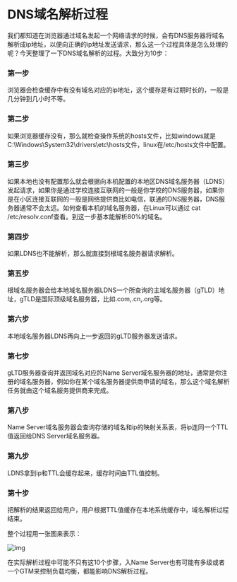 # DNS域名解析过程 

我们都知道在浏览器通过域名发起一个网络请求的时候，会有DNS服务器将域名解析成ip地址，以便向正确的ip地址发送请求，那么这一个过程具体是怎么处理的呢？今天整理了一下DNS域名解析的过程。大致分为10步：



### 第一步

浏览器会检查缓存中有没有域名对应的ip地址，这个缓存是有过期时长的，一般是几分钟到几小时不等。

### 第二步

如果浏览器缓存没有，那么就检查操作系统的hosts文件，比如windows就是C:\Windows\System32\drivers\etc\hosts文件，linux在/etc/hosts文件中配置。

### 第三步

如果本地也没有配置那么就会根据向本机配置的本地区DNS域名服务器（LDNS）发起请求，如果你是通过学校连接互联网的一般是你学校的DNS服务器，如果你是在小区连接互联网的一般是网络提供商比如电信，联通的DNS服务器，DNS服务器通常不会太远。如何查看本机的域名服务器，在Linux可以通过 cat /etc/resolv.conf查看。到这一步基本能解析80%的域名。

### 第四步

如果LDNS也不能解析，那么就直接到根域名服务器请求解析。

### 第五步

根域名服务器会给本地域名服务器LDNS一个所查询的主域名服务器（gTLD）地址，gTLD是国际顶级域名服务器，比如.com,.cn,.org等。

### 第六步

本地域名服务器LDNS再向上一步返回的gLTD服务器发送请求。

### 第七步

gLTD服务器查询并返回域名对应的Name Server域名服务器的地址，通常是你注册的域名服务器，例如你在某个域名服务器提供商申请的域名，那么这个域名解析任务就由这个域名服务提供商来完成。

### 第八步

Name Server域名服务器会查询存储的域名和ip的映射关系表，将ip连同一个TTL值返回给DNS Server域名服务器。

### 第九步

LDNS拿到ip和TTL会缓存起来，缓存时间由TTL值控制。

### 第十步

把解析的结果返回给用户，用户根据TTL值缓存在本地系统缓存中，域名解析过程结束。

整个过程用一张图来表示：

![img](http://api.fly63.com/vue_blog/public/Uploads/20190220/5c6d64e0e66d6.jpg)

在实际解析过程中可能不只有这10个步骤，入Name Server也有可能有多级或者一个GTM来控制负载均衡，都能影响DNS解析过程。

